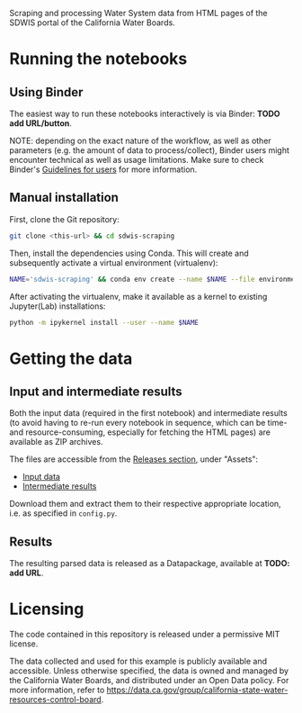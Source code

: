 Scraping and processing Water System data from HTML pages of the SDWIS portal of the California Water Boards.

# Running the notebooks

## Using Binder

The easiest way to run these notebooks interactively is via Binder: **TODO add URL/button**.

NOTE: depending on the exact nature of the workflow, as well as other parameters (e.g. the amount of data to process/collect),
Binder users might encounter technical as well as usage limitations.
Make sure to check Binder's [Guidelines for users](https://mybinder.readthedocs.io/en/latest/user-guidelines.html) for more information.

## Manual installation

First, clone the Git repository:

```sh
git clone <this-url> && cd sdwis-scraping
```

Then, install the dependencies using Conda. This will create and subsequently activate a virtual environment (virtualenv):

```sh
NAME='sdwis-scraping' && conda env create --name $NAME --file environment.yml && source activate $NAME
```

After activating the virtualenv, make it available as a kernel to existing Jupyter(Lab) installations:

```sh
python -m ipykernel install --user --name $NAME
```

# Getting the data

## Input and intermediate results

Both the input data (required in the first notebook) and intermediate results (to avoid having to re-run every notebook in sequence, which can be time- and resource-consuming, especially for fetching the HTML pages) are available as ZIP archives.

The files are accessible from the [Releases section](https://github.com/fndari/sdwis-scraping/releases), under "Assets": 

- [Input data](https://github.com/fndari/sdwis-scraping/releases/download/v0.1.0/input-data.zip)
- [Intermediate results](https://github.com/fndari/sdwis-scraping/releases/download/v0.1.0/intermediate-results.zip)

Download them and extract them to their respective appropriate location, i.e. as specified in `config.py`.

## Results

The resulting parsed data is released as a Datapackage, available at **TODO: add URL**.

# Licensing

The code contained in this repository is released under a permissive MIT license.

The data collected and used for this example is publicly available and accessible.
Unless otherwise specified, the data is owned and managed by the California Water Boards, and distributed under an Open Data policy.
For more information, refer to <https://data.ca.gov/group/california-state-water-resources-control-board>.

